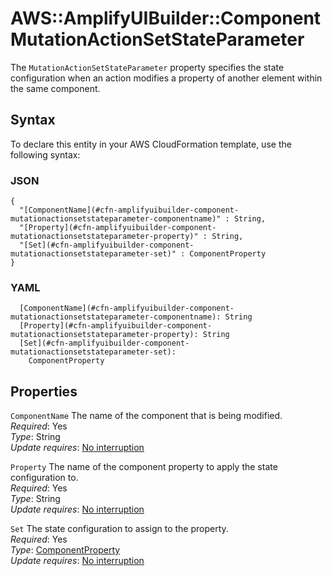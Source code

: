 # AWS::AmplifyUIBuilder::Component MutationActionSetStateParameter<a name="aws-properties-amplifyuibuilder-component-mutationactionsetstateparameter"></a>

The `MutationActionSetStateParameter` property specifies the state configuration when an action modifies a property of another element within the same component\.

## Syntax<a name="aws-properties-amplifyuibuilder-component-mutationactionsetstateparameter-syntax"></a>

To declare this entity in your AWS CloudFormation template, use the following syntax:

### JSON<a name="aws-properties-amplifyuibuilder-component-mutationactionsetstateparameter-syntax.json"></a>

```
{
  "[ComponentName](#cfn-amplifyuibuilder-component-mutationactionsetstateparameter-componentname)" : String,
  "[Property](#cfn-amplifyuibuilder-component-mutationactionsetstateparameter-property)" : String,
  "[Set](#cfn-amplifyuibuilder-component-mutationactionsetstateparameter-set)" : ComponentProperty
}
```

### YAML<a name="aws-properties-amplifyuibuilder-component-mutationactionsetstateparameter-syntax.yaml"></a>

```
  [ComponentName](#cfn-amplifyuibuilder-component-mutationactionsetstateparameter-componentname): String
  [Property](#cfn-amplifyuibuilder-component-mutationactionsetstateparameter-property): String
  [Set](#cfn-amplifyuibuilder-component-mutationactionsetstateparameter-set): 
    ComponentProperty
```

## Properties<a name="aws-properties-amplifyuibuilder-component-mutationactionsetstateparameter-properties"></a>

`ComponentName`  <a name="cfn-amplifyuibuilder-component-mutationactionsetstateparameter-componentname"></a>
The name of the component that is being modified\.  
*Required*: Yes  
*Type*: String  
*Update requires*: [No interruption](https://docs.aws.amazon.com/AWSCloudFormation/latest/UserGuide/using-cfn-updating-stacks-update-behaviors.html#update-no-interrupt)

`Property`  <a name="cfn-amplifyuibuilder-component-mutationactionsetstateparameter-property"></a>
The name of the component property to apply the state configuration to\.  
*Required*: Yes  
*Type*: String  
*Update requires*: [No interruption](https://docs.aws.amazon.com/AWSCloudFormation/latest/UserGuide/using-cfn-updating-stacks-update-behaviors.html#update-no-interrupt)

`Set`  <a name="cfn-amplifyuibuilder-component-mutationactionsetstateparameter-set"></a>
The state configuration to assign to the property\.  
*Required*: Yes  
*Type*: [ComponentProperty](aws-properties-amplifyuibuilder-component-componentproperty.md)  
*Update requires*: [No interruption](https://docs.aws.amazon.com/AWSCloudFormation/latest/UserGuide/using-cfn-updating-stacks-update-behaviors.html#update-no-interrupt)